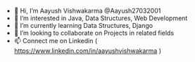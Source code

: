 - 👋 Hi, I’m Aayush Vishwakarma @Aayush27032001
- 👀 I’m interested in Java, Data Structures, Web Development
- 🌱 I’m currently learning Data Structures, Django
- 💞️ I’m looking to collaborate on Projects in related fields
- 📫 Connect me on Linkedin ( https://www.linkedin.com/in/aayushvishwakarma )

<!---
Aayush27032001/Aayush27032001 is a ✨ special ✨ repository because its `README.md` (this file) appears on your GitHub profile.
You can click the Preview link to take a look at your changes.
--->

